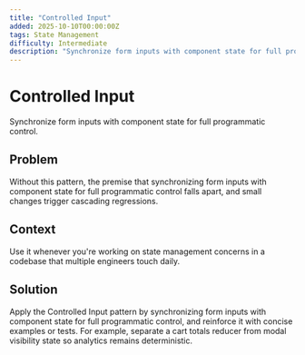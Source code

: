 ```yaml
---
title: "Controlled Input"
added: 2025-10-10T00:00:00Z
tags: State Management
difficulty: Intermediate
description: "Synchronize form inputs with component state for full programmatic control."
---
```

# Controlled Input

Synchronize form inputs with component state for full programmatic control.

## Problem

Without this pattern, the premise that synchronizing form inputs with component state for full programmatic control falls apart, and small changes trigger cascading regressions.

## Context

Use it whenever you're working on state management concerns in a codebase that multiple engineers touch daily.

## Solution

Apply the Controlled Input pattern by synchronizing form inputs with component state for full programmatic control, and reinforce it with concise examples or tests. For example, separate a cart totals reducer from modal visibility state so analytics remains deterministic.
